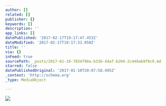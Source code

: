 ```yaml
---
author: []
related: []
publisher: {}
keywords: []
description: ''
app_links: []
datePublished: '2017-02-17T19:17:47.453Z'
dateModified: '2017-02-17T19:17:33.050Z'
title: ''
via: {}
inFeed: true
sourcePath: _posts/2017-01-10-7834f90a-b336-44af-b204-2c448ab9f0c9.md
starred: false
datePublishedOriginal: '2017-01-10T20:07:58.495Z'
_context: 'http://schema.org'
_type: MediaObject

---
```

<article style=""><img src="https://the-grid-user-content.s3-us-west-2.amazonaws.com/2a1871e3-fa30-4482-a07b-4ff49be2882d.gif" /></article>